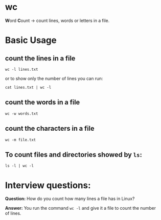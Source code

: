 # wc

**W**ord **C**ount -> count lines, words or letters in a file.

# Basic Usage

## count the lines in a file

`wc -l lines.txt`

or to show only the number of lines you can run:

`cat lines.txt | wc -l`

## count the words in a file

`wc -w words.txt`

## count the characters in a file

`wc -m file.txt`


## To count files and directories showed by `ls`:

`ls -l | wc -l`


# Interview questions:

**Question:** How do you count how many lines a file has in Linux?

**Answer:** You run the command `wc -l` and give it a file to count the number of lines.
